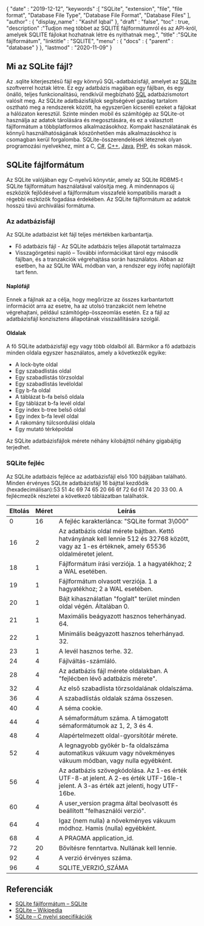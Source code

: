 {
  "date" : "2019-12-12",
  "keywords" :[ "SQLite", "extension", "file", "file format", "Database File Type", "Database File Format", "Database Files" ],
  "author" : {
    "display_name" : "Kashif Iqbal"
},
  "draft" : "false",
  "toc" : true,
  "description" :"Tudjon meg többet az SQLITE fájlformátumról és az API-król, amelyek SQLITE fájlokat hozhatnak létre és nyithatnak meg.",
  "title" :"SQLite fájlformátum",
  "linktitle" : "SQLITE",
  "menu" : {
    "docs" : {
      "parent" : "database"
}
},
  "lastmod" : "2020-11-09"
}

## Mi az SQLite fájl?

Az .sqlite kiterjesztésű fájl egy könnyű SQL-adatbázisfájl, amelyet az [SQLite](https://www.sqlite.org/index.html) szoftverrel hoztak létre. Ez egy adatbázis magában egy fájlban, és egy önálló, teljes funkcionalitású, rendkívül megbízható [SQL](/hu/database/sql/) adatbázismotort valósít meg. Az SQLite adatbázisfájlok segítségével gazdag tartalom osztható meg a rendszerek között, ha egyszerűen kicseréli ezeket a fájlokat a hálózaton keresztül. Szinte minden mobil és számítógép az SQLite-ot használja az adatok tárolására és megosztására, és ez a választott fájlformátum a többplatformos alkalmazásokhoz. Kompakt használatának és könnyű használhatóságának köszönhetően más alkalmazásokhoz is csomagban kerül forgalomba. SQLite-összerendelések léteznek olyan programozási nyelvekhez, mint a C, [C#](/hu/programming/cs/), [C++](/hu/programming/cpp/), [Java](/hu/programming/java/), [PHP](/hu/programming/php/), és sokan mások.

## SQLite fájlformátum

Az SQLite valójában egy C-nyelvű könyvtár, amely az SQLite RDBMS-t SQLite fájlformátum használatával valósítja meg. A mindennapos új eszközök fejlődésével a fájlformátum visszafelé kompatibilis maradt a régebbi eszközök fogadása érdekében. Az SQLite fájlformátum az adatok hosszú távú archiválási formátuma.

### Az adatbázisfájl

Az SQLite adatbázist két fájl teljes mértékben karbantartja.
* Fő adatbázis fájl - Az SQLite adatbázis teljes állapotát tartalmazza
* Visszagörgetési napló – További információkat tárol egy második fájlban, és a tranzakciók végrehajtása során használatos. Abban az esetben, ha az SQLite WAL módban van, a rendszer egy írófej naplófájlt tart fenn.

#### Naplófájl

Ennek a fájlnak az a célja, hogy megőrizze az összes karbantartott információt arra az esetre, ha az utolsó tranzakciót nem lehetne végrehajtani, például számítógép-összeomlás esetén. Ez a fájl az adatbázisfájl konzisztens állapotának visszaállítására szolgál.

#### Oldalak

A fő SQLite adatbázisfájl egy vagy több oldalból áll. Bármikor a fő adatbázis minden oldala egyszer használatos, amely a következők egyike:

* A lock-byte oldal
* Egy szabadlistás oldal
* Egy szabadlistás törzsoldal
* Egy szabadlistás levéloldal
* Egy b-fa oldal
* A táblázat b-fa belső oldala
* Egy táblázat b-fa levél oldal
* Egy index b-tree belső oldal
* Egy index b-fa levél oldal
* A rakomány túlcsordulási oldala
* Egy mutató térképoldal

Az SQLite adatbázisfájlok mérete néhány kilobájttól néhány gigabájtig terjedhet.

### SQLite fejléc

Az SQLite adatbázis fejléce az adatbázisfájl első 100 bájtjában található. Minden érvényes SQLite adatbázisfájl 16 bájttal kezdődik (hexadecimálisan):53 51 4c 69 74 65 20 66 6f 72 6d 61 74 20 33 00. A fejlécmezők részletei a következő táblázatban találhatók.

|Eltolás|Méret|Leírás|
---|---|---|
|0|16|A fejléc karakterlánca: "SQLite format 3\000"|
|16|2|Az adatbázis oldal mérete bájtban. Kettő hatványának kell lennie 512 és 32768 között, vagy az 1-es értéknek, amely 65536 oldalméretet jelent.|
|18|1|Fájlformátum írási verziója. 1 a hagyatékhoz; 2 a WAL esetében.|
|19|1|Fájlformátum olvasott verziója. 1 a hagyatékhoz; 2 a WAL esetében.|
|20|1|Bájt kihasználatlan "foglalt" terület minden oldal végén. Általában 0.|
|21|1|Maximális beágyazott hasznos teherhányad. 64.|
|22|1|Minimális beágyazott hasznos teherhányad. 32.|
|23|1|A levél hasznos terhe. 32.|
|24|4|Fájlváltás-számláló.|
|28|4|Az adatbázis fájl mérete oldalakban. A "fejlécben lévő adatbázis mérete".|
|32|4|Az első szabadlista törzsoldalának oldalszáma.|
|36|4|A szabadlistás oldalak száma összesen.|
|40|4|A séma cookie.|
|44|4|A sémaformátum száma. A támogatott sémaformátumok az 1, 2, 3 és 4.|
|48|4|Alapértelmezett oldal-gyorsítótár mérete.|
|52|4|A legnagyobb gyökér b-fa oldalszáma automatikus vákuum vagy növekményes vákuum módban, vagy nulla egyébként.|
|56|4|Az adatbázis szövegkódolása. Az 1-es érték UTF-8-at jelent. A 2-es érték UTF-16le-t jelent. A 3-as érték azt jelenti, hogy UTF-16be.|
|60|4|A user_version pragma által beolvasott és beállított "felhasználói verzió".|
|64|4|Igaz (nem nulla) a növekményes vákuum módhoz. Hamis (nulla) egyébként.|
|68|4|A PRAGMA application_id.| által beállított "Alkalmazásazonosító".
|72|20|Bővítésre fenntartva. Nullának kell lennie.|
|92|4|A verzió érvényes száma.|
|96|4|SQLITE_VERZIÓ_SZÁMA|

## Referenciák ##

* [SQLite fájlformátum – SQLite](https://www.sqlite.org/fileformat2.html)
* [SQLite – Wikipedia](https://en.wikipedia.org/wiki/SQLite)
* [SQLite – C nyelvi specifikációk](https://www.sqlite.org/c3ref/intro.html)

